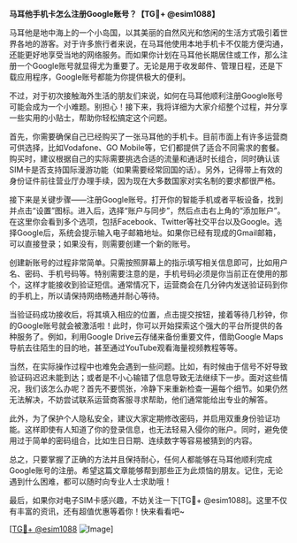 **马耳他手机卡怎么注册Google账号？【TG💪+ @esim1088】**

马耳他是地中海上的一个小岛国，以其美丽的自然风光和悠闲的生活方式吸引着世界各地的游客。对于许多旅行者来说，在马耳他使用本地手机卡不仅能方便沟通，还能更好地享受当地的网络服务。而如果你计划在马耳他长期居住或工作，那么注册一个Google账号就显得尤为重要了。无论是用于收发邮件、管理日程，还是下载应用程序，Google账号都能为你提供极大的便利。

不过，对于初次接触海外生活的朋友们来说，如何在马耳他顺利注册Google账号可能会成为一个小难题。别担心！接下来，我将详细为大家介绍整个过程，并分享一些实用的小贴士，帮助你轻松搞定这个问题。

首先，你需要确保自己已经购买了一张马耳他的手机卡。目前市面上有许多运营商可供选择，比如Vodafone、GO Mobile等，它们都提供了适合不同需求的套餐。购买时，建议根据自己的实际需要挑选合适的流量和通话时长组合，同时确认该SIM卡是否支持国际漫游功能（如果需要经常回国的话）。另外，记得带上有效的身份证件前往营业厅办理手续，因为现在大多数国家对实名制的要求都很严格。

接下来是关键步骤——注册Google账号。打开你的智能手机或者平板设备，找到并点击“设置”图标。进入后，选择“账户与同步”，然后点击右上角的“添加账户”。在这里你会看到多个选项，包括Facebook、Twitter等社交平台以及Google。选择Google后，系统会提示输入电子邮箱地址。如果你已经有现成的Gmail邮箱，可以直接登录；如果没有，则需要创建一个新的账号。

创建新账号的过程非常简单。只需按照屏幕上的指示填写相关信息即可，比如用户名、密码、手机号码等。特别需要注意的是，手机号码必须是你当前正在使用的那个，这样才能接收到验证短信。通常情况下，运营商会在几分钟内发送验证码到你的手机上，所以请保持网络畅通并耐心等待。

当验证码成功接收后，将其填入相应的位置，点击提交按钮，接着等待几秒钟，你的Google账号就会被激活啦！此时，你可以开始探索这个强大的平台所提供的各种服务了。例如，利用Google Drive云存储来备份重要文件，借助Google Maps导航去往陌生的目的地，甚至通过YouTube观看海量视频教程等等。

当然，在实际操作过程中也难免会遇到一些问题。比如，有时候由于信号不好导致验证码迟迟未能到达；或者是不小心输错了信息导致无法继续下一步。面对这些情况，我们该怎么办呢？首先不要慌张，冷静下来重新检查一遍每个细节。如果仍然无法解决，不妨尝试联系运营商客服寻求帮助，他们通常能给出专业的解答。

此外，为了保护个人隐私安全，建议大家定期修改密码，并启用双重身份验证功能。这样即使有人知道了你的登录信息，也无法轻易入侵你的账户。同时，避免使用过于简单的密码组合，比如生日日期、连续数字等容易被猜到的内容。

总之，只要掌握了正确的方法并且保持耐心，任何人都能够在马耳他顺利完成Google账号的注册。希望这篇文章能够帮到那些正为此烦恼的朋友。记住，无论遇到什么困难，都可以随时向专业人士求助哦！

最后，如果你对电子SIM卡感兴趣，不妨关注一下[TG💪+ @esim1088]。这里不仅有丰富的资讯，还有超值优惠等着你！快来看看吧~

[[TG💪+ @esim1088](https://t.me/s/esim1088) ![Image](https://i.postimg.cc/4NQfJmqS/Snipaste-2025-05-13-00-14-12.png)]